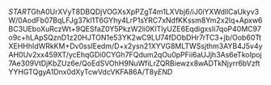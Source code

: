 $START$GhA0UrXVyT8DBQDjVOGXsXpPZgT4m1LXVbj6/iJ0iYXWdllCaUkyv3W/0AodFb07BqLFJg37kl1T6GYhy4LrP1sYRC7xNdfKKssm8Ym2x2lq+Apxw6BC3UEboXuRczWt+9QESfaZ0Y5PkzW2li0KITlyUZE6EqdigxsIi7qoP40MC97o9c+hLApSQznD1z20HJTON1e53YK2wC9LU74fDObDHr7rTC3+jb/Oob60TtXEHHhIdWRkKM+Dv0ssIEedm/D+x2ysn21XYVG8MLTWSsjthm3AYB4J5v4yAH0Uv2xx459XT/ycEhqGDi0CYGh7FQdum2qOu0pPFii6aUJjh3As6eTkoIpoj7Ae309VtDjKbZUz6e/QoEdSVOhH9NuWfiLrZQRBiewzx8wADTkNjyrr6bVzftYYHGTQgyA1Dnx0dXyTcwVdcVKFA86A/T8y$END$